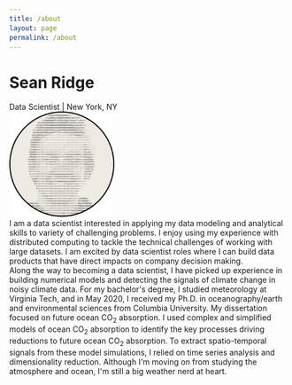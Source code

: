 ```yaml
---
title: /about
layout: page
permalink: /about
---
```

# Sean Ridge
Data Scientist | New York, NY
<br />
<img src="/assets/avatar.svg" alt="image" width="190" height="190" />
<br />
I am a data scientist interested in applying my data modeling and analytical skills to variety of challenging problems. I enjoy using my experience with distributed computing to tackle the technical challenges of working with large datasets. I am excited by data scientist roles where I can build data products that have direct impacts on company decision making.
<br />
Along the way to becoming a data scientist, I have picked up experience in building numerical models and detecting the signals of climate change in noisy climate data. For my bachelor's degree, I studied meteorology at Virginia Tech, and in May 2020, I received my Ph.D. in oceanography/earth and environmental sciences from Columbia University. My dissertation focused on future ocean CO<sub>2</sub> absorption. I used complex and simplified models of ocean CO<sub>2</sub> absorption to identify the key processes driving reductions to future ocean CO<sub>2</sub> absorption. To extract spatio-temporal signals from these model simulations, I relied on time series analysis and dimensionality reduction. Although I'm moving on from studying the atmosphere and ocean, I'm still a big weather nerd at heart.


